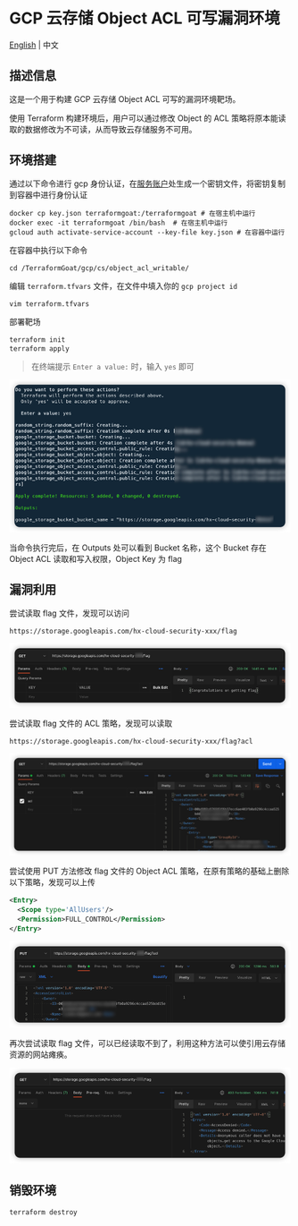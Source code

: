 # GCP 云存储 Object ACL 可写漏洞环境

[English](./README.md) | 中文

## 描述信息

这是一个用于构建 GCP 云存储 Object ACL 可写的漏洞环境靶场。

使用 Terraform 构建环境后，用户可以通过修改 Object 的 ACL 策略将原本能读取的数据修改为不可读，从而导致云存储服务不可用。

## 环境搭建

通过以下命令进行 gcp 身份认证，在[服务账户](https://console.cloud.google.com/projectselector2/iam-admin/serviceaccounts?supportedpurview=project)处生成一个密钥文件，将密钥复制到容器中进行身份认证

```shell
docker cp key.json terraformgoat:/terraformgoat # 在宿主机中运行
docker exec -it terraformgoat /bin/bash  # 在宿主机中运行
gcloud auth activate-service-account --key-file key.json # 在容器中运行
```

在容器中执行以下命令

```shell
cd /TerraformGoat/gcp/cs/object_acl_writable/
```

编辑 `terraform.tfvars` 文件，在文件中填入你的 `gcp project id`

```shell
vim terraform.tfvars
```

部署靶场

```shell
terraform init
terraform apply
```

> 在终端提示 `Enter a value:` 时，输入 `yes` 即可

![image](../../../images/1650957671.png)

当命令执行完后，在 Outputs 处可以看到 Bucket 名称，这个 Bucket 存在 Object ACL 读取和写入权限，Object Key 为 flag

## 漏洞利用

尝试读取 flag 文件，发现可以访问

```shell
https://storage.googleapis.com/hx-cloud-security-xxx/flag
```

![image](../../../images/1650963015.png)

尝试读取 flag 文件的 ACL 策略，发现可以读取

```shell
https://storage.googleapis.com/hx-cloud-security-xxx/flag?acl
```

![image](../../../images/1650963085.png)

尝试使用 PUT 方法修改 flag 文件的 Object ACL 策略，在原有策略的基础上删除以下策略，发现可以上传

```xml
<Entry>
  <Scope type='AllUsers'/>
  <Permission>FULL_CONTROL</Permission>
</Entry>
```

![image](../../../images/1650963175.png)

再次尝试读取 flag 文件，可以已经读取不到了，利用这种方法可以使引用云存储资源的网站瘫痪。

![image](../../../images/1650963238.png)

## 销毁环境

```shell
terraform destroy
```
